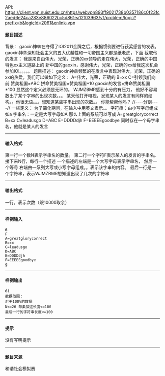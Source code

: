 API: https://client.vpn.nuist.edu.cn/https/webvpn893ff9021738b0357186c0f23fc2aed6e24ca283e886022bc5d861ea12f03963/v1/problem/logic?prefix=b&logicId=2061&enlink-vpn

#### 题目描述

背景： gaoxin神犇在夺得了IOI2011金牌之后，根据惯例要进行获奖感言的发表。 gaoxin神犇深知社会主义的五大优越性和一切帝国主义都是纸老虎，下面 截取他的发言： 我是来自由伟大，光荣，正确的xx领导的走在伟大，光荣，正确的中国特色xx主义道路上的 新中国的gaoxin，感谢伟大，光荣，正确的xx给我这次机会参加IOI。。。。。 题目描述： gaoxin神犇频繁的在发言中表现对伟大，光荣，正确的xx的热爱，我们可以做如下定义： A=伟大，光荣，正确的 B=xx C=引领我们向前 赞美祖国=ABC 拼命赞美祖国=赞美祖国\*10 gaoxin的发言=拼命赞美祖国\*100 显然这个定义必须是无环的。 WJMZBMR感到十分的有压力， 他好不容易数出了某个字串的出现次数。。。 某天他打开电视，发现某人的发言有同样的结构。。他很无语。。。想知道某些字串出现的次数。。 你能帮帮他吗？ //----分割----// 一些定义： 为了简化期间，在输入中用英文表示。。 字符串：由小写字母组成如a 字串名：一定是大写字母如A 那么上面的系统可以写成 A=greatglorycorrect B=xx C=leadusgo D=ABC E=DDDDdjh F=EEEEEgoodbye 同时存在一个母字串名，他就是某人的发言

---

#### 输入格式

第一行一个数N表示字串名的数量。 第二行一个字符F表示某人的发言的字串名。 接下来N行，每行一个描述 一个描述的左端是一个大写字母表示字串名， 然后一个等号 右端由一系列大写或小写字母组成。。表示该字串的内容。 最后一行是一个字符串，表示WJMZBMR想知道出现了几次的字符串

---

#### 输出格式

一行，表示次数（跟10000取余）

---

#### 样例输入
```
6
F
A=greatglorycorrect
B=xx
C=leadusgo
D=ABC
E=DDDDdjh
F=EEEEEgoodbye
g

```

---

#### 样例输出
```
61
数据范围：
对于100%的数据
N<=26 每条描述长度<=100
最后一行的字符串长度<=100

```

---

#### 提示

没有写明提示

---

#### 题目来源

和谐社会模拟赛